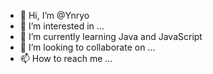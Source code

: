 - 👋 Hi, I’m @Ynryo
- 👀 I’m interested in ...
- 🌱 I’m currently learning Java and JavaScript
- 💞️ I’m looking to collaborate on ...
- 📫 How to reach me ...

<!---
Ynryo/Ynryo is a ✨ special ✨ repository because its `README.md` (this file) appears on your GitHub profile.
You can click the Preview link to take a look at your changes.
--->
